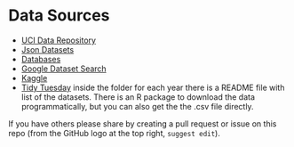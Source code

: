 # Data Sources


- [UCI Data Repository](https://archive.ics.uci.edu/ml/index.php)
- [Json Datasets](https://github.com/jdorfman/awesome-json-datasets)
- [Databases](http://2016.padjo.org/tutorials/sqlite-data-starterpacks/#toc-social-security-administration-baby-names-1980-through-2015)
- [Google Dataset Search](https://datasetsearch.research.google.com/)
- [Kaggle](https://www.kaggle.com/datasets)
- [Tidy Tuesday](https://github.com/rfordatascience/tidytuesday/tree/master/data) inside the folder for each year there is a README file with list of the datasets.  There is an R package to download the data programmatically, but you can also get the the .csv file directly. 

If you have others please share by creating a pull request or issue on this repo (from the GitHub logo at the top right, `suggest edit`).
